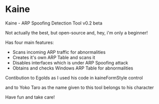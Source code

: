 # Kaine
Kaine - ARP Spoofing Detection Tool v0.2 beta

Not actually the best, but open-source and, hey, i'm only a beginner!

Has four main features:

- Scans incoming ARP traffic for abnormalities
- Creates it's own ARP Table and scans it
- Disables interfaces which is under ARP Spoofing attack
- Obtains and checks Windows ARP Table for abnormalities

Contibution to Egolds as I used his code in kaineFormStyle control

and to Yoko Taro as the name given to this tool belongs to his character

Have fun and take care!
